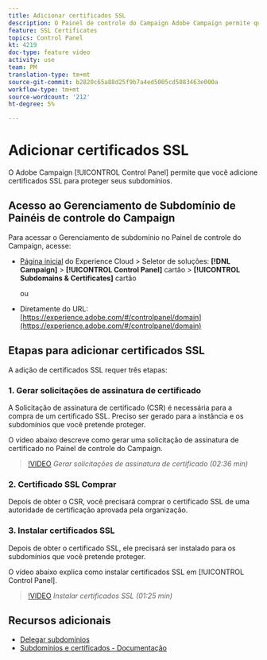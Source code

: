 ```yaml
---
title: Adicionar certificados SSL
description: O Painel de controle do Campaign Adobe Campaign permite que você adicione certificados SSL para proteger seus subdomínios.
feature: SSL Certificates
topics: Control Panel
kt: 4219
doc-type: feature video
activity: use
team: PM
translation-type: tm+mt
source-git-commit: b2820c65a88d25f9b7a4ed5005cd5083463e000a
workflow-type: tm+mt
source-wordcount: '212'
ht-degree: 5%

---
```



# Adicionar certificados SSL

O Adobe Campaign [!UICONTROL Control Panel] permite que você adicione certificados SSL para proteger seus subdomínios.

## Acesso ao Gerenciamento de Subdomínio de Painéis de controle do Campaign

Para acessar o Gerenciamento de subdomínio no Painel de controle do Campaign, acesse:

* [Página inicial](https://experience.adobe.com/#/home) do Experience Cloud > Seletor de soluções: **[!DNL Campaign]** > **[!UICONTROL Control Panel]** cartão > **[!UICONTROL Subdomains & Certificates]** cartão

   ou
* Diretamente do URL: [https://experience.adobe.com/#/controlpanel/domain](https://experience.adobe.com/#/controlpanel/domain)

## Etapas para adicionar certificados SSL

A adição de certificados SSL requer três etapas:

### 1. Gerar solicitações de assinatura de certificado

A Solicitação de assinatura de certificado (CSR) é necessária para a compra de um certificado SSL. Preciso ser gerado para a instância e os subdomínios que você pretende proteger.

O vídeo abaixo descreve como gerar uma solicitação de assinatura de certificado no Painel de controle do Campaign.

>[!VIDEO](https://video.tv.adobe.com/v/31317?quality=12)
*Gerar solicitações de assinatura de certificado (02:36 min)*

### 2. Certificado SSL Comprar

Depois de obter o CSR, você precisará comprar o certificado SSL de uma autoridade de certificação aprovada pela organização.

### 3. Instalar certificados SSL

Depois de obter o certificado SSL, ele precisará ser instalado para os subdomínios que você pretende proteger.

O vídeo abaixo explica como instalar certificados SSL em [!UICONTROL Control Panel].

>[!VIDEO](https://video.tv.adobe.com/v/31166?quality=12)
*Instalar certificados SSL (01:25 min)*

## Recursos adicionais

* [Delegar subdomínios](/help/acc/monitoring-campaign-classic/control-panel/subdomain-delegation.md)
* [Subdomínios e certificados - Documentação](https://docs.adobe.com/content/help/pt-BR/control-panel/using/subdomains-and-certificates/renewing-subdomain-certificate.html)
